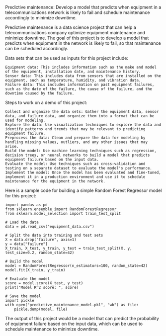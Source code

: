 Predictive maintenance: Develop a model that predicts when equipment in a telecommunications network is likely to fail and schedule maintenance accordingly to minimize downtime.

Predictive maintenance is a data science project that can help a telecommunications company optimize equipment maintenance and minimize downtime. The goal of this project is to develop a model that predicts when equipment in the network is likely to fail, so that maintenance can be scheduled accordingly.

Data sets that can be used as inputs for this project include:

    Equipment data: This includes information such as the make and model of the equipment, installation date, and maintenance history.
    Sensor data: This includes data from sensors that are installed on the equipment, such as temperature, humidity, and vibration data.
    Failure data: This includes information on past equipment failures, such as the date of the failure, the cause of the failure, and the downtime caused by the failure.

Steps to work on a demo of this project:

    Collect and organize the data sets: Gather the equipment data, sensor data, and failure data, and organize them into a format that can be used for modeling.
    Explore the data: Use visualization techniques to explore the data and identify patterns and trends that may be relevant to predicting equipment failure.
    Preprocess the data: Clean and prepare the data for modeling by handling missing values, outliers, and any other issues that may arise.
    Build the model: Use machine learning techniques such as regression, decision trees, or neural networks to build a model that predicts equipment failure based on the input data.
    Evaluate the model: Use techniques such as cross-validation and testing on a separate dataset to evaluate the model's performance.
    Implement the model: Once the model has been evaluated and fine-tuned, implement it in a production environment and use it to schedule maintenance for the equipment in the network.

Here is a sample code for building a simple Random Forest Regressor model for this project:

    import pandas as pd
    from sklearn.ensemble import RandomForestRegressor
    from sklearn.model_selection import train_test_split

    # Load the data
    data = pd.read_csv("equipment_data.csv")

    # Split the data into training and test sets
    X = data.drop("failure", axis=1)
    y = data["failure"]
    X_train, X_test, y_train, y_test = train_test_split(X, y, test_size=0.2, random_state=42)

    # Build the model
    model = RandomForestRegressor(n_estimators=100, random_state=42)
    model.fit(X_train, y_train)

    # Evaluate the model
    score = model.score(X_test, y_test)
    print("Model R^2 score: ", score)

    # Save the model
    import pickle
    with open("predictive_maintenance_model.pkl", "wb") as file:
        pickle.dump(model, file)

The output of this project would be a model that can predict the probability of equipment failure based on the input data, which can be used to schedule maintenance to minimize downtime.

